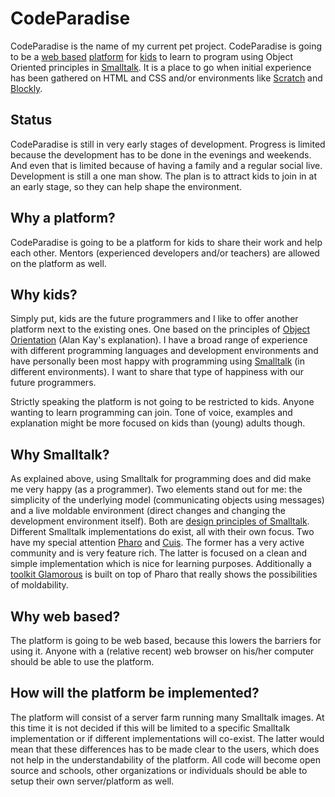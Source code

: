 # CodeParadise

CodeParadise is the name of my current pet project. CodeParadise is going to be a [web based](#web-based) [platform](#platform) for [kids](#kids) to learn to program using Object Oriented principles in [Smalltalk](#Smalltalk). It is a place to go when initial experience has been gathered on HTML and CSS and/or environments like [Scratch](https://scratch.mit.edu) and [Blockly](https://developers.google.com/blockly/).

## Status

CodeParadise is still in very early stages of development. Progress is limited because the development has to be done in the evenings and weekends. And even that is limited because of having a family and a regular social live. Development is still a one man show. The plan is to attract kids to join in at an early stage, so they can help shape the environment.

## <a name="platform">Why a platform?</a>

CodeParadise is going to be a platform for kids to share their work and help each other. Mentors (experienced developers and/or teachers) are allowed on the platform as well.

## <a name="kids">Why kids?</a>

Simply put, kids are the future programmers and I like to offer another platform next to the existing ones. One based on the principles of [Object Orientation](http://www.purl.org/stefan_ram/pub/doc_kay_oop_en) (Alan Kay's explanation). I have a broad range of experience with different programming languages and development environments and have personally been most happy with programming using [Smalltalk](#Smalltalk) (in different environments). I want to share that type of happiness with our future programmers.

Strictly speaking the platform is not going to be restricted to kids. Anyone wanting to learn programming can join. Tone of voice, examples and explanation might be more focused on kids than (young) adults though.

## <a name="Smalltalk">Why Smalltalk?</a>

As explained above, using Smalltalk for programming does and did make me very happy (as a programmer). Two elements stand out for me: the simplicity of the underlying model (communicating objects using messages) and a live moldable environment (direct changes and changing the development environment itself). Both are [design principles of Smalltalk](http://www.cs.virginia.edu/~evans/cs655/readings/smalltalk.html). Different Smalltalk implementations do exist, all with their own focus. Two have my special attention [Pharo](https://www.pharo.org) and [Cuis](https://github.com/Cuis-Smalltalk/Cuis-Smalltalk-Dev). The former has a very active community and is very feature rich. The latter is focused on a clean and simple implementation which is nice for learning purposes. Additionally a [toolkit Glamorous](https://gtoolkit.com) is built on top of Pharo that really shows the possibilities of moldability.

## <a name="web-based">Why web based?</a>

The platform is going to be web based, because this lowers the barriers for using it. Anyone with a (relative recent) web browser on his/her computer should be able to use the platform.

## <a name="implementation">How will the platform be implemented?</a>

The platform will consist of a server farm running many Smalltalk images. At this time it is not decided if this will be limited to a specific Smalltalk implementation or if different implementations will co-exist. The latter would mean that these differences has to be made clear to the users, which does not help in the understandability of the platform. All code will become open source and schools, other organizations or individuals should be able to setup their own server/platform as well.
